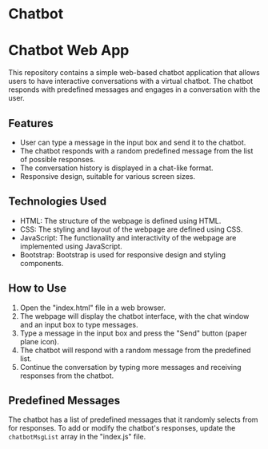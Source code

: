 # Chatbot

# Chatbot Web App

This repository contains a simple web-based chatbot application that allows users to have interactive conversations with a virtual chatbot. The chatbot responds with predefined messages and engages in a conversation with the user.

## Features

- User can type a message in the input box and send it to the chatbot.
- The chatbot responds with a random predefined message from the list of possible responses.
- The conversation history is displayed in a chat-like format.
- Responsive design, suitable for various screen sizes.

## Technologies Used

- HTML: The structure of the webpage is defined using HTML.
- CSS: The styling and layout of the webpage are defined using CSS.
- JavaScript: The functionality and interactivity of the webpage are implemented using JavaScript.
- Bootstrap: Bootstrap is used for responsive design and styling components.

## How to Use

1. Open the "index.html" file in a web browser.
2. The webpage will display the chatbot interface, with the chat window and an input box to type messages.
3. Type a message in the input box and press the "Send" button (paper plane icon).
4. The chatbot will respond with a random message from the predefined list.
5. Continue the conversation by typing more messages and receiving responses from the chatbot.

## Predefined Messages

The chatbot has a list of predefined messages that it randomly selects from for responses. To add or modify the chatbot's responses, update the `chatbotMsgList` array in the "index.js" file.

